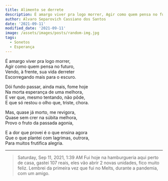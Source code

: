 ```yaml
---
title: Alimento se derrete
description: É amargo viver pra logo morrer, Agir como quem pensa no futuro...
author: Alvaro Separovich Cassiano dos Santos
date: '2021-09-11'
modified_date: '2021-09-11'
image: /assets/images/posts/random-img.jpg
tags:
  - Sonetos
  - Esperança
---    
```

É amargo viver pra logo morrer,    
Agir como quem pensa no futuro,    
Vendo, à frente, sua vida derreter    
Escorregando mais para o escuro.    
    
Dói fundo passar, ainda mais, fome hoje    
Na morta esperança de uma melhora,    
E ver que, mesmo tentando, não pôde,    
E que só restou o olho que, triste, chora.    
    
Mas, quase já morto, me revigora,    
Quase sem crer na súbita melhora,    
Provo o fruto da passada agonia,    
    
E a dor que provei é o que ensina agora    
Que o que plantei com lagrimas, outrora,    
Para muitos frutifica alegria.              

______

> Saturday, Sep 11, 2021, 1:39 AM
> Fui hoje na hamburgueria aqui perto de casa, gastei 107 reais, eles vão abrir 2 novas unidades, fico muito feliz. Lembrei da primeira vez que fui no Melts, durante a pandemia, com um amigo.